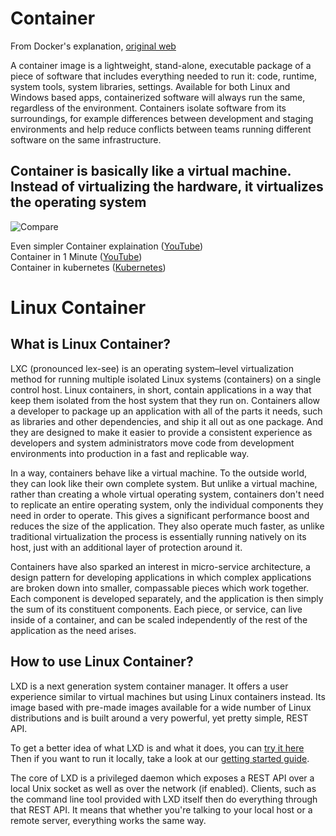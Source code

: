 # Container
From Docker's explanation, [original web](https://www.docker.com/what-container#/virtual_machines)

A container image is a lightweight, stand-alone, executable package of a piece of software that includes everything needed to run it: code, runtime, system tools, system libraries, settings. Available for both Linux and Windows based apps, containerized software will always run the same, regardless of the environment. Containers isolate software from its surroundings, for example differences between development and staging environments and help reduce conflicts between teams running different software on the same infrastructure.
## Container is basically like a virtual machine. Instead of virtualizing the hardware, it virtualizes the operating system


![Compare](comparison.png)

Even simpler Container explaination ([YouTube](https://www.youtube.com/watch?v=IEGPzmxyIpo))<br>
Container in 1 Minute ([YouTube](https://www.youtube.com/watch?v=n-JwAM6XF88))<br>
Container in kubernetes ([Kubernetes](https://kubernetes.io/docs/concepts/overview/what-is-kubernetes/#why-containers))

# Linux Container
## What is Linux Container?

LXC (pronounced lex-see) is an operating system–level virtualization method for running multiple isolated Linux systems (containers) on a single control host. Linux containers, in short, contain applications in a way that keep them isolated from the host system that they run on. Containers allow a developer to package up an application with all of the parts it needs, such as libraries and other dependencies, and ship it all out as one package. And they are designed to make it easier to provide a consistent experience as developers and system administrators move code from development environments into production in a fast and replicable way.

In a way, containers behave like a virtual machine. To the outside world, they can look like their own complete system. But unlike a virtual machine, rather than creating a whole virtual operating system, containers don't need to replicate an entire operating system, only the individual components they need in order to operate. This gives a significant performance boost and reduces the size of the application. They also operate much faster, as unlike traditional virtualization the process is essentially running natively on its host, just with an additional layer of protection around it.

Containers have also sparked an interest in micro-service architecture, a design pattern for developing applications in which complex applications are broken down into smaller, compassable pieces which work together. Each component is developed separately, and the application is then simply the sum of its constituent components. Each piece, or service, can live inside of a container, and can be scaled independently of the rest of the application as the need arises.

## How to use Linux Container?

LXD is a next generation system container manager. It offers a user experience similar to virtual machines but using Linux containers instead. Its image based with pre-made images available for a wide number of Linux distributions and is built around a very powerful, yet pretty simple, REST API.

To get a better idea of what LXD is and what it does, you can [try it here](https://linuxcontainers.org/lxd/try-it/) Then if you want to run it locally, take a look at our [getting started guide](https://linuxcontainers.org/lxd/getting-started-cli/).

The core of LXD is a privileged daemon which exposes a REST API over a local Unix socket as well as over the network (if enabled). Clients, such as the command line tool provided with LXD itself then do everything through that REST API. It means that whether you're talking to your local host or a remote server, everything works the same way.
	





